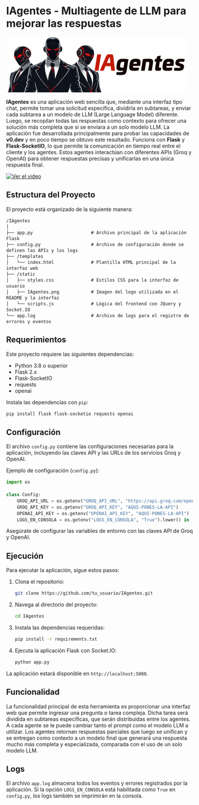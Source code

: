 # IAgentes - Multiagente de LLM para mejorar las respuestas

![IAgentes Logo](static/IAgentes.png)

**IAgentes** es una aplicación web sencilla que, mediante una interfaz tipo chat, permite tomar una solicitud específica, dividirla en subtareas, y enviar cada subtarea a un modelo de LLM (Large Language Model) diferente. Luego, se recopilan todas las respuestas como contexto para ofrecer una solución más completa que si se enviara a un solo modelo LLM. La aplicación fue desarrollada principalmente para probar las capacidades de **v0.dev** y en poco tiempo se obtuvo este resultado. Funciona con **Flask** y **Flask-SocketIO**, lo que permite la comunicación en tiempo real entre el cliente y los agentes. Estos agentes interactúan con diferentes APIs (Groq y OpenAI) para obtener respuestas precisas y unificarlas en una única respuesta final.

[![Ver el video](https://img.youtube.com/vi/gpcyIe4PRf8/0.jpg)](https://youtu.be/gpcyIe4PRf8)

## Estructura del Proyecto

El proyecto está organizado de la siguiente manera:

```
/IAgentes
│
├── app.py                      # Archivo principal de la aplicación Flask
├── config.py                   # Archivo de configuración donde se definen las APIs y los logs
├── /templates
│   └── index.html              # Plantilla HTML principal de la interfaz web
├── /static
│   ├── styles.css              # Estilos CSS para la interfaz de usuario
│   ├── IAgentes.png            # Imagen del logo utilizada en el README y la interfaz
│   └── scripts.js              # Lógica del frontend con JQuery y Socket.IO
└── app.log                     # Archivo de logs para el registro de errores y eventos
```

## Requerimientos

Este proyecto requiere las siguientes dependencias:

- Python 3.8 o superior
- Flask 2.x
- Flask-SocketIO
- requests
- openai

Instala las dependencias con `pip`:

```bash
pip install flask flask-socketio requests openai
```

## Configuración

El archivo `config.py` contiene las configuraciones necesarias para la aplicación, incluyendo las claves API y las URLs de los servicios Groq y OpenAI.

Ejemplo de configuración (`config.py`):

```python
import os

class Config:
    GROQ_API_URL = os.getenv("GROQ_API_URL", "https://api.groq.com/openai/v1/chat/completions")
    GROQ_API_KEY = os.getenv("GROQ_API_KEY", "AQUI-PONES-LA-API")
    OPENAI_API_KEY = os.getenv("OPENAI_API_KEY", "AQUI-PONES-LA-API")
    LOGS_EN_CONSOLA = os.getenv("LOGS_EN_CONSOLA", "True").lower() in ["true", "1", "t"]
```

Asegúrate de configurar las variables de entorno con las claves API de Groq y OpenAI.

## Ejecución

Para ejecutar la aplicación, sigue estos pasos:

1. Clona el repositorio:
    ```bash
    git clone https://github.com/tu_usuario/IAgentes.git
    ```

2. Navega al directorio del proyecto:
    ```bash
    cd IAgentes
    ```

3. Instala las dependencias requeridas:
    ```bash
    pip install -r requirements.txt
    ```

4. Ejecuta la aplicación Flask con Socket.IO:
    ```bash
    python app.py
    ```

La aplicación estará disponible en `http://localhost:5000`.

## Funcionalidad

La funcionalidad principal de esta herramienta es proporcionar una interfaz web que permite ingresar una pregunta o tarea compleja. Dicha tarea será dividida en subtareas específicas, que serán distribuidas entre los agentes. A cada agente se le puede cambiar tanto el prompt como el modelo LLM a utilizar. Los agentes retornan respuestas parciales que luego se unifican y se entregan como contexto a un modelo final que generará una respuesta mucho más completa y especializada, comparada con el uso de un solo modelo LLM.

## Logs

El archivo `app.log` almacena todos los eventos y errores registrados por la aplicación. Si la opción `LOGS_EN_CONSOLA` está habilitada como `True` en `config.py`, los logs también se imprimirán en la consola.
